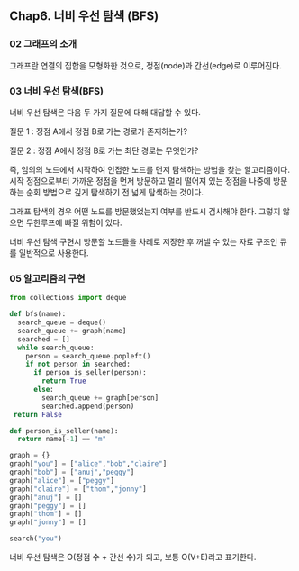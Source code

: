 ## Chap6. 너비 우선 탐색 (BFS)

### 02 그래프의 소개

그래프란 연결의 집합을 모형화한 것으로, 정점(node)과 간선(edge)로 이루어진다.

### 03 너비 우선 탐색(BFS)

너비 우선 탐색은 다음 두 가지 질문에 대해 대답할 수 있다.

질문 1 : 정점 A에서 정점 B로 가는 경로가 존재하는가?

질문 2 : 정점 A에서 정점 B로 가는 최단 경로는 무엇인가?

즉, 임의의 노드에서 시작하여 인접한 노드를 먼저 탐색하는 방법을 찾는 알고리즘이다. 시작 정점으로부터 가까운 정점을 먼저 방문하고 멀리 떨어져 있는 정점을 나중에 방문하는 순회 방법으로 깊게 탐색하기 전 넓게 탐색하는 것이다.

그래프 탐색의 경우 어떤 노드를 방문했었는지 여부를 반드시 검사해야 한다. 그렇지 않으면 무한루프에 빠질 위험이 있다. 

너비 우선 탐색 구현시 방문할 노드들을 차례로 저장한 후 꺼낼 수 있는 자료 구조인 큐를 일반적으로 사용한다. 

### 05 알고리즘의 구현

```python
from collections import deque

def bfs(name):
  search_queue = deque()
  search_queue += graph[name]
  searched = []
  while search_queue:
    person = search_queue.popleft()
    if not person in searched:
      if person_is_seller(person):
        return True
      else:
        search_queue += graph[person]
        searched.append(person)
 return False

def person_is_seller(name):
  return name[-1] == "m"

graph = {}
graph["you"] = ["alice","bob","claire"]
graph["bob"] = ["anuj","peggy"]
graph["alice"] = ["peggy"]
graph["claire"] = ["thom","jonny"]
graph["anuj"] = []
graph["peggy"] = []
graph["thom"] = []
graph["jonny"] = []

search("you")
```



너비 우선 탐색은 O(정점 수 + 간선 수)가 되고, 보통 O(V+E)라고 표기한다.